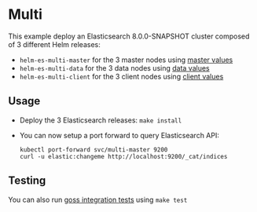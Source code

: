 # Multi

This example deploy an Elasticsearch 8.0.0-SNAPSHOT cluster composed of 3 different Helm
releases:

- `helm-es-multi-master` for the 3 master nodes using [master values][]
- `helm-es-multi-data` for the 3 data nodes using [data values][]
- `helm-es-multi-client` for the 3 client nodes using [client values][]

## Usage

* Deploy the 3 Elasticsearch releases: `make install`

* You can now setup a port forward to query Elasticsearch API:

  ```
  kubectl port-forward svc/multi-master 9200
  curl -u elastic:changeme http://localhost:9200/_cat/indices
  ```

## Testing

You can also run [goss integration tests][] using `make test`


[client values]: https://github.com/elastic/helm-charts/tree/master/elasticsearch/examples/multi/client.yaml
[data values]: https://github.com/elastic/helm-charts/tree/master/elasticsearch/examples/multi/data.yaml
[goss integration tests]: https://github.com/elastic/helm-charts/tree/master/elasticsearch/examples/multi/test/goss.yaml
[master values]: https://github.com/elastic/helm-charts/tree/master/elasticsearch/examples/multi/master.yaml
